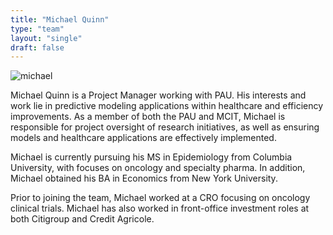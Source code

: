 ```yaml
---
title: "Michael Quinn"
type: "team"
layout: "single"
draft: false
---
```


<img src="/img/michael.jpg" alt="michael" class="avatar-large img-circle">

Michael Quinn is a Project Manager working with PAU. 
His interests and work lie in predictive modeling applications within healthcare and efficiency improvements. As a member of both the PAU and MCIT, Michael is responsible for project oversight of research initiatives, as well as ensuring models and healthcare applications are effectively implemented.

Michael is currently pursuing his MS in Epidemiology from Columbia University, with focuses on oncology and specialty pharma. 
In addition, Michael obtained his BA in Economics from New York University. 

Prior to joining the team, Michael worked at a CRO focusing on oncology clinical trials. 
Michael has also worked in front-office investment roles at both Citigroup and Credit Agricole.
